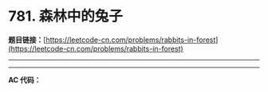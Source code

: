 # 781. 森林中的兔子

**题目链接：**[https://leetcode-cn.com/problems/rabbits-in-forest](https://leetcode-cn.com/problems/rabbits-in-forest)

---

<Cards card="leetcode_781_rabbits-in-forest"></Cards>

---

**AC 代码：**

```java

```